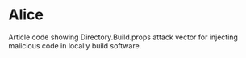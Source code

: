 # Alice
Article code showing Directory.Build.props attack vector for injecting malicious code in locally build software.

